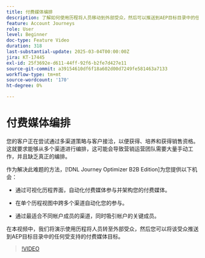 ```yaml
---
title: 付费媒体编排
description: 了解如何使用历程将人员移动到外部受众，然后可以推送到AEP目标目录中的任何受支持的付费媒体目标。
feature: Account Journeys
role: User
level: Beginner
doc-type: Feature Video
duration: 318
last-substantial-update: 2025-03-04T00:00:00Z
jira: KT-17445
exl-id: 25f3692e-d611-44ff-92f6-b2fe7d427e11
source-git-commit: a39154610df6f18a602d00d7249fe581463a7133
workflow-type: tm+mt
source-wordcount: '170'
ht-degree: 0%

---
```


# 付费媒体编排

您的客户正在尝试通过多渠道策略与客户接洽，以便获得、培养和获得销售资格。 这就要求能够从多个渠道进行编排，这可能会导致营销运营团队需要大量手动工作，并且缺乏真正的编排。

作为解决此难题的方法，[!DNL Journey Optimizer B2B Edition]为您提供以下机会：

* 通过可视化历程界面，自动化付费媒体参与并架构您的付费媒体。

* 在单个历程视图中跨多个渠道自动化您的参与。

* 通过最适合不同帐户成员的渠道，同时吸引帐户的关键成员。

在本视频中，我们将演示使用历程将人员转至外部受众，然后您可以将该受众推送到AEP目标目录中的任何受支持的付费媒体目标。

>[!VIDEO](https://video.tv.adobe.com/v/3448649/?learn=on&enablevpops)

